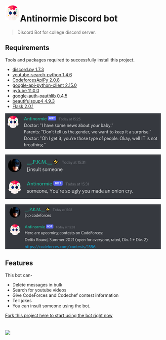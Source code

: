 <a href="url"><img src="images\skull.png" align="left" height="48" width="48" > </a>

# Antinormie Discord bot
> Discord Bot for college discord server.




## Requirements 
Tools and packages required to successfully install this project.
* [discord.py 1.7.3]()
* [youtube-search-python 1.4.6]()
* [CodeforcesApiPy 2.0.8]()
* [google-api-python-client 2.15.0]()
* [pytube 11.0.0]()
* [google-auth-oauthlib 0.4.5]()
* [beautifulsoup4 4.9.3]()
* [Flask 2.0.1]()


 <a href="url"><img src="images\Screenshot 2021-08-14 152605.png"> </a>

 <a href="url"><img src="images\Screenshot 2021-08-14 153209.png"> </a>

 <a href="url"><img src="images\Screenshot 2021-08-14 153347.png"> </a>

## Features
This bot can-
* Delete messages in bulk
* Search for youtube videos
* Give CodeForces and Codechef contest information
* Tell jokes
* You can insult someone using the bot.


[Fork this project here to start using the bot right now](https://replit.com/@pawankm21)



#
[![](https://img.shields.io/static/v1?label=&message=pawan_kumar_mishra&color=blue&logo=LinkedIn)](https://www.linkedin.com/in/pawan-kumar-mishra/)
##


